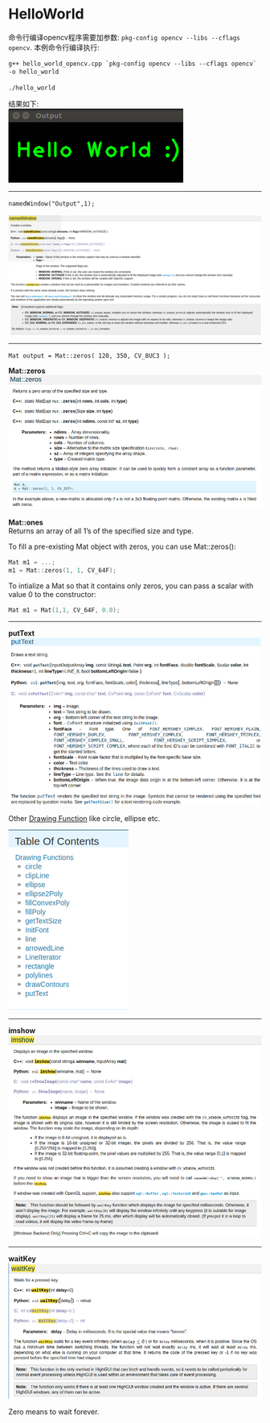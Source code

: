 # HelloWorld

命令行编译opencv程序需要加参数: `pkg-config opencv --libs --cflags opencv`. 本例命令行编译执行:  

```shell
g++ hello_world_opencv.cpp `pkg-config opencv --libs --cflags opencv` -o hello_world

./hello_world
```

结果如下:  
![HelloWorld](/HelloWorld/HelloWorld.png) 

---

`namedWindow("Output",1);`  

![namedWindow](/HelloWorld/namedWindow.png)  

---

`Mat output = Mat::zeros( 120, 350, CV_8UC3 );`  

**Mat::zeros**  
![mat_zeros](/HelloWorld/mat_zeros.png)

**Mat::ones**  
Returns an array of all 1’s of the specified size and type.  

To fill a pre-existing Mat object with zeros, you can use Mat::zeros():  

``` c++
Mat m1 = ...;
m1 = Mat::zeros(1, 1, CV_64F);
```  

To intialize a Mat so that it contains only zeros, you can pass a scalar with value 0 to the constructor:  

``` c++
Mat m1 = Mat(1,1, CV_64F, 0.0);
```  

---

**putText**
![putText](/HelloWorld/putText.png)  

Other [Drawing Function](https://docs.opencv.org/3.0-beta/modules/imgproc/doc/drawing_functions.html) like circle, ellipse etc.  

![drawingFunction](/HelloWorld/DarwingFunctions.png)

---

**imshow**
![imshow](HelloWorld/imshow.png)

---

**waitKey**
![waitKey](/HelloWorld/waitKey.png)  

Zero means to wait forever.